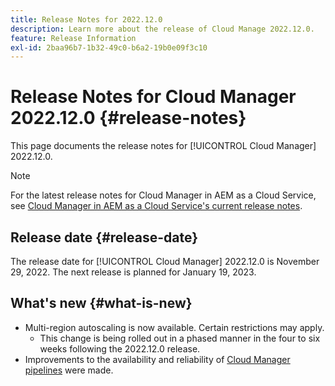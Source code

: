 ```yaml
---
title: Release Notes for 2022.12.0
description: Learn more about the release of Cloud Manage 2022.12.0.
feature: Release Information
exl-id: 2baa96b7-1b32-49c0-b6a2-19b0e09f3c10
---
```

# Release Notes for Cloud Manager 2022.12.0 {#release-notes}

This page documents the release notes for [!UICONTROL Cloud Manager] 2022.12.0.

>[!NOTE]
>
>For the latest release notes for Cloud Manager in AEM as a Cloud Service, see [Cloud Manager in AEM as a Cloud Service's current release notes](https://experienceleague.adobe.com/en/docs/experience-manager-cloud-service/content/release-notes/cloud-manager/current).

## Release date {#release-date}

The release date for [!UICONTROL Cloud Manager] 2022.12.0 is November 29, 2022. The next release is planned for January 19, 2023.

## What's new {#what-is-new}

* Multi-region autoscaling is now available. Certain restrictions may apply.
  * This change is being rolled out in a phased manner in the four to six weeks following the 2022.12.0 release.
* Improvements to the availability and reliability of [Cloud Manager pipelines](/help/overview/ci-cd-pipelines.md) were made.
